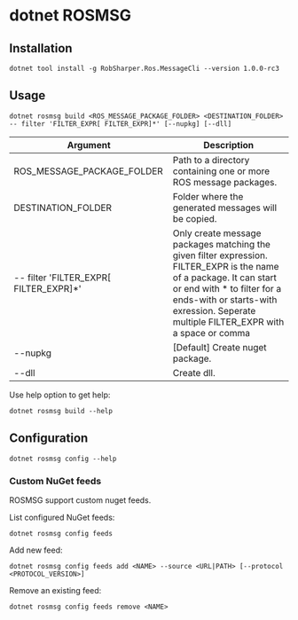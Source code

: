 # dotnet ROSMSG

## Installation

```
dotnet tool install -g RobSharper.Ros.MessageCli --version 1.0.0-rc3
```

## Usage
```
dotnet rosmsg build <ROS_MESSAGE_PACKAGE_FOLDER> <DESTINATION_FOLDER> -- filter 'FILTER_EXPR[ FILTER_EXPR]*' [--nupkg] [--dll]
```
|Argument | Description |
|---|---|
|ROS_MESSAGE_PACKAGE_FOLDER | Path to a directory containing one or more ROS message packages. |
|DESTINATION_FOLDER | Folder where the generated messages will be copied. |
| -- filter 'FILTER_EXPR[ FILTER_EXPR]*' | Only create message packages matching the given filter expression. FILTER_EXPR is the name of a package. It can start or end with * to filter for a ends-with or starts-with exression. Seperate multiple FILTER_EXPR with a space or comma | 
| --nupkg | [Default] Create nuget package. |
| --dll | Create dll. |



Use help option to get help:
```
dotnet rosmsg build --help
```

## Configuration

```
dotnet rosmsg config --help
```

### Custom NuGet feeds
ROSMSG support custom nuget feeds.

List configured NuGet feeds:
```
dotnet rosmsg config feeds
```

Add new feed:
```
dotnet rosmsg config feeds add <NAME> --source <URL|PATH> [--protocol <PROTOCOL_VERSION>]
```

Remove an existing feed:
```
dotnet rosmsg config feeds remove <NAME>
```